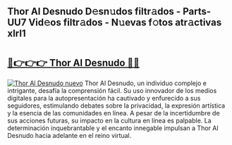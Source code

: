 ## Thor Al Desnudo D𝚎sn𝚞dos filtr𝚊dos - Parts-UU7 Vid𝚎os filtr𝚊dos - N𝚞evas f𝚘tos atr𝚊ctivas xIrl1

# <h2><a href="http://mbcfj9h.tromn.icu/?c=Thor+Al+Desnudo">🔗👉👉👉 Thor Al Desnudo 🔗🔗</a></h2>

[![Thor Al Desnudo nuevo](https://i.imgur.com/pEAQMta.gif)](http://mbcfj9h.tromn.icu/?c=Thor+Al+Desnudo)
Thor Al Desnudo, un individuo complejo e intrigante, desafía la comprensión fácil. Su uso innovador de los medios digitales para la autopresentación ha cautivado y enfurecido a sus seguidores, estimulando debates sobre la privacidad, la expresión artística y la esencia de las comunidades en línea. A pesar de la incertidumbre de sus acciones futuras, su impacto en la cultura en línea es palpable. La determinación inquebrantable y el encanto innegable impulsan a Thor Al Desnudo hacia adelante en el reino virtual.
